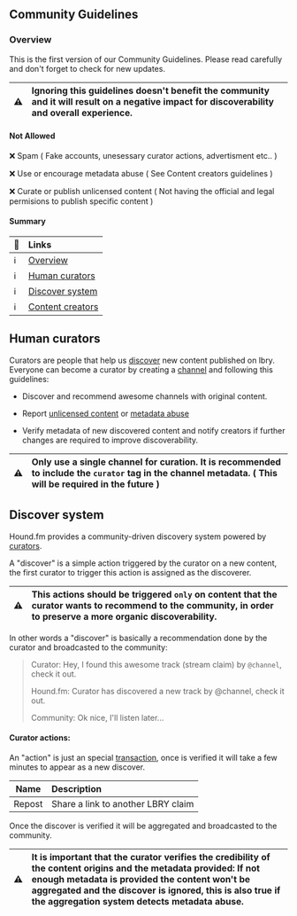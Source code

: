## Community Guidelines

### Overview

This is the first version of our Community Guidelines. Please read carefully and don't forget to check for new updates.

| :warning: | Ignoring this guidelines doesn't benefit the community and it will result on a negative impact for discoverability and overall experience.
|---|:---|

#### Not Allowed

:x: Spam ( Fake accounts, unesessary curator actions, advertisment etc.. )

:x: Use or encourage metadata abuse ( See Content creators guidelines )

:x: Curate or publish unlicensed content ( Not having the official and legal permisions to publish specific content )

#### Summary

| :link: | Links
|---|:--- |
 :information_source: | [Overview](#user-content-community-guidelines)
| :information_source: | [Human curators](#user-content-human-curators)
| :information_source: | [Discover system](#user-content-discover-system)
| :information_source: | [Content creators](#user-content-content-creators)

## Human curators

Curators are people that help us [discover](#user-content-discover-system) new content published on lbry.
Everyone can become a curator by creating a [channel](https://lbry.tech/spec#channels) and following this guidelines:

- Discover and recommend awesome channels with original content.

- Report [unlicensed content](https://lbry.com/faq/dmca) or [metadata abuse](https://lbry.com/dmca)

- Verify metadata of new discovered content and notify creators if further changes are required to improve discoverability.

| :warning: | Only use a single channel for curation. It is recommended to include the `curator` tag in the channel metadata. ( This will be required in the future )
|---|:---|

## Discover system

Hound.fm provides a community-driven discovery system powered by [curators](...).

A "discover" is a simple action triggered by the curator on a new content, the first curator to trigger this action is assigned as the discoverer.

| :warning: | This actions should be triggered `only` on content that the curator wants to recommend to the community, in order to preserve a more organic discoverability.
|---|:---|

In other words a "discover" is basically a recommendation done by the curator and broadcasted to the community:

> Curator: Hey, I found this awesome track (stream claim) by `@channel`, check it out. 
>
> Hound.fm: Curator has discovered a new track by @channel, check it out.
> 
> Community: Ok nice, I'll listen later...

#### Curator actions:

An "action" is just an special [transaction](https://lbry.com/faq/transaction-types), once is verified it will take a few minutes to appear as a new discover.

| Name | Description
|---|:---|
| Repost | Share a link to another LBRY claim 

Once the discover is verified it will be aggregated and broadcasted to the community.

| :warning: | It is important that the curator verifies the credibility of the content origins and the metadata provided: If not enough metadata is provided the content won't be aggregated and the discover is ignored, this is also true if the aggregation system detects metadata abuse.
|---|:---|
